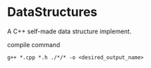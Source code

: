 # DataStructures
A C++ self-made data structure implement.

compile command
```
g++ *.cpp *.h ./*/* -o <desired_output_name>
```
